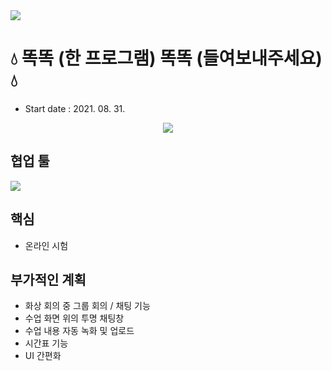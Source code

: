 <img src="https://capsule-render.vercel.app/api?type=soft&color=33b9cc&height=300&section=header&text=DDOK DDOK&fontSize=90&animation=twinkling&fontAlign=48&desc=Capstone Design Project.&descAlignY=65&descAlign=68" />


# :droplet: 똑똑 (한 프로그램) 똑똑 (들여보내주세요) :droplet:
- Start date : 2021. 08. 31.
<p align= 'center'>
<a href="https://github.com/choisunghwan/ddokddok/labels/Idea">
    <img src="https://img.shields.io/badge/IDEA ISSUE-%23F7DF1E?&logoColor=black&style=for-the-badge&&logoColor=white"/>
  </a>
</p>

## 협업 툴
<img src="https://img.shields.io/badge/Slack-4A154B?style=flat-square&logo=Slack&logoColor=white"/></a>


## 핵심
- 온라인 시험

## 부가적인 계획
- 화상 회의 중 그룹 회의 / 채팅 기능
- 수업 화면 위의 투명 채팅창
- 수업 내용 자동 녹화 및 업로드
- 시간표 기능
- UI 간편화
